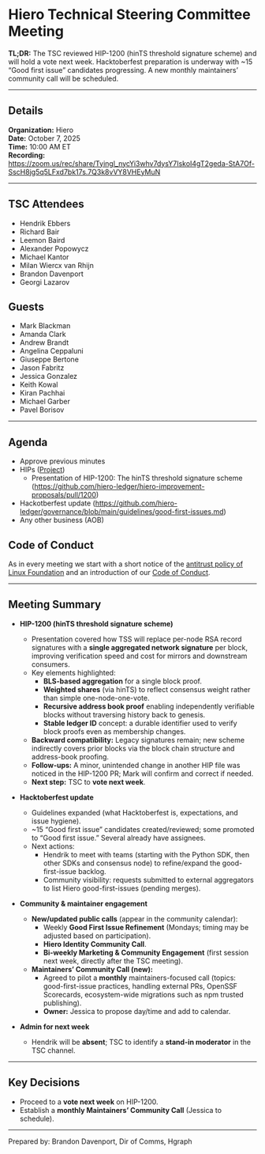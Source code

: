 # Hiero Technical Steering Committee Meeting

**TL;DR:** The TSC reviewed HIP-1200 (hinTS threshold signature scheme) and will hold a vote next week. Hacktoberfest preparation is underway with ~15 “Good first issue” candidates progressing. A new monthly maintainers’ community call will be scheduled.

---

## Details

**Organization:** Hiero  
**Date:** October 7, 2025  
**Time:** 10:00 AM ET  
**Recording:** https://zoom.us/rec/share/Tyingl_nycYi3whv7dysY7IskoI4gT2geda-StA7Of-SscH8jg5q5LFxd7bk17s.7Q3k8vVY8VHEyMuN

---

## TSC Attendees

- Hendrik Ebbers  
- Richard Bair  
- Leemon Baird 
- Alexander Popowycz  
- Michael Kantor  
- Milan Wiercx van Rhijn  
- Brandon Davenport  
- Georgi Lazarov  

## Guests

- Mark Blackman  
- Amanda Clark  
- Andrew Brandt  
- Angelina Ceppaluni  
- Giuseppe Bertone  
- Jason Fabritz  
- Jessica Gonzalez  
- Keith Kowal  
- Kiran Pachhai  
- Michael Garber  
- Pavel Borisov  

---

## Agenda

- Approve previous minutes
- HIPs ([Project](https://github.com/orgs/hiero-ledger/projects/31/views/1?sortedBy%5Bdirection%5D=asc&sortedBy%5BcolumnId%5D=Status))
  - Presentation of  HIP-1200: The hinTS threshold signature scheme (https://github.com/hiero-ledger/hiero-improvement-proposals/pull/1200)
- Hackotberfest update (https://github.com/hiero-ledger/governance/blob/main/guidelines/good-first-issues.md)
- Any other business (AOB)

## Code of Conduct

As in every meeting we start with a short notice of the [antitrust policy of Linux Foundation](https://www.linuxfoundation.org/legal/antitrust-policy) and an introduction of our [Code of Conduct](https://www.lfdecentralizedtrust.org/code-of-conduct).

---

## Meeting Summary

- **HIP-1200 (hinTS threshold signature scheme)**
  - Presentation covered how TSS will replace per-node RSA record signatures with a **single aggregated network signature** per block, improving verification speed and cost for mirrors and downstream consumers.
  - Key elements highlighted:
    - **BLS-based aggregation** for a single block proof.
    - **Weighted shares** (via hinTS) to reflect consensus weight rather than simple one-node-one-vote.
    - **Recursive address book proof** enabling independently verifiable blocks without traversing history back to genesis.
    - **Stable ledger ID** concept: a durable identifier used to verify block proofs even as membership changes.
  - **Backward compatibility:** Legacy signatures remain; new scheme indirectly covers prior blocks via the block chain structure and address-book proofing.
  - **Follow-ups:** A minor, unintended change in another HIP file was noticed in the HIP-1200 PR; Mark will confirm and correct if needed.
  - **Next step:** TSC to **vote next week**.

- **Hacktoberfest update**
  - Guidelines expanded (what Hacktoberfest is, expectations, and issue hygiene).
  - ~15 “Good first issue” candidates created/reviewed; some promoted to “Good first issue.” Several already have assignees.
  - Next actions:
    - Hendrik to meet with teams (starting with the Python SDK, then other SDKs and consensus node) to refine/expand the good-first-issue backlog.
    - Community visibility: requests submitted to external aggregators to list Hiero good-first-issues (pending merges).

- **Community & maintainer engagement**
  - **New/updated public calls** (appear in the community calendar):
    - Weekly **Good First Issue Refinement** (Mondays; timing may be adjusted based on participation).
    - **Hiero Identity Community Call**.
    - **Bi-weekly Marketing & Community Engagement** (first session next week, directly after the TSC meeting).
  - **Maintainers’ Community Call (new):**
    - Agreed to pilot a **monthly** maintainers-focused call (topics: good-first-issue practices, handling external PRs, OpenSSF Scorecards, ecosystem-wide migrations such as npm trusted publishing).
    - **Owner:** Jessica to propose day/time and add to calendar.

- **Admin for next week**
  - Hendrik will be **absent**; TSC to identify a **stand-in moderator** in the TSC channel.

---

## Key Decisions

- Proceed to a **vote next week** on HIP-1200.  
- Establish a **monthly Maintainers’ Community Call** (Jessica to schedule).  

---

Prepared by: Brandon Davenport, Dir of Comms, Hgraph
